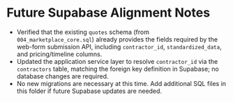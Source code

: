 # Future Supabase Alignment Notes

- Verified that the existing `quotes` schema (from `004_marketplace_core.sql`) already provides the fields required by the web-form submission API, including `contractor_id`, `standardized_data`, and pricing/timeline columns.
- Updated the application service layer to resolve `contractor_id` via the `contractors` table, matching the foreign key definition in Supabase; no database changes are required.
- No new migrations are necessary at this time. Add additional SQL files in this folder if future Supabase updates are needed.
